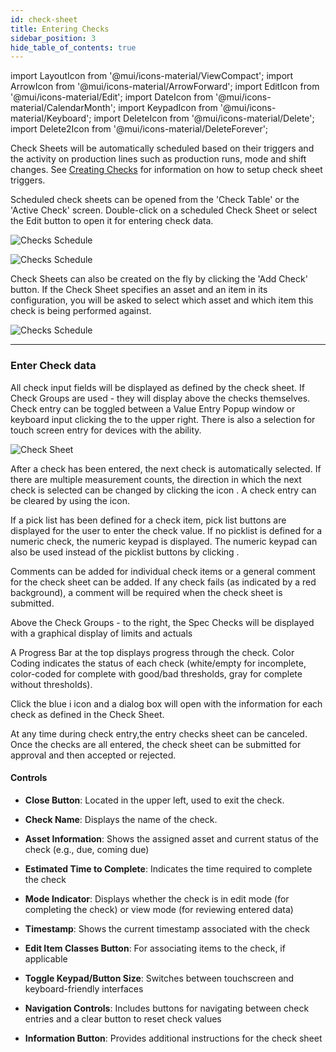 ```yaml
---
id: check-sheet
title: Entering Checks
sidebar_position: 3
hide_table_of_contents: true
---
```


import LayoutIcon from '@mui/icons-material/ViewCompact';
import ArrowIcon from '@mui/icons-material/ArrowForward';
import EditIcon from '@mui/icons-material/Edit';
import DateIcon from '@mui/icons-material/CalendarMonth';
import KeypadIcon from '@mui/icons-material/Keyboard';
import DeleteIcon from '@mui/icons-material/Delete';
import Delete2Icon from '@mui/icons-material/DeleteForever';

Check Sheets will be automatically scheduled based on their triggers and the activity on production lines such as production runs, mode and shift changes. 
See [Creating Checks](config/checkSheets) for information on how to setup check sheet triggers.

Scheduled check sheets can be opened from the 'Check Table' or the 'Active Check' screen.
Double-click on a scheduled Check Sheet or select the Edit button to open it for entering check data.

![Checks Schedule](/img/quality/checkTable.png)

![Checks Schedule](/img/quality/activeChecks.png)

Check Sheets can also be created on the fly by clicking the 'Add Check' button.
If the Check Sheet specifies an asset and an item in its configuration, you will be asked to select which asset and which item this check is being performed against.

![Checks Schedule](/img/quality/addCheck.png)
***
### Enter Check data

All check input fields will be displayed as defined by the check sheet.  If Check Groups are used - they will display above the checks themselves.   Check entry can be toggled between a Value Entry Popup window or keyboard input clicking the <KeypadIcon fontSize="small" /> to the upper right. There is also a selection for touch screen entry for devices with the ability.

![Check Sheet](/img/quality-checks-check-sheet.png)

After a check has been entered, the next check is automatically selected. If there are multiple measurement counts, the direction in which the next check is selected can be changed by clicking the <ArrowIcon fontSize="small" /> icon .  A check entry can be cleared by using the <DeleteIcon fontSize="small" /> icon.

If a pick list has been defined for a check item, pick list buttons are displayed for the user to enter the check value. If no picklist is defined for a numeric check, the numeric keypad is displayed. The numeric keypad can also be used instead of the picklist buttons by clicking .

Comments can be added for individual check items or a general comment for the check sheet can be added. If any check fails (as indicated by a red background), a comment will be required when the check sheet is submitted.

Above the Check Groups - to the right, the Spec Checks will be displayed with a graphical display of limits and actuals

A Progress Bar at the top displays progress through the check. Color Coding indicates the status of each check (white/empty for incomplete, color-coded for complete with good/bad thresholds, gray for complete without thresholds).

Click the blue i icon and a dialog box will open with the information for each check as defined in the Check Sheet. 

At any time during check entry,the entry checks sheet can be canceled.
Once the checks are all entered, the check sheet can be submitted for approval and then accepted or rejected.

#### Controls
* **Close Button**: Located in the upper left, used to exit the check.
* **Check Name**: Displays the name of the check.
* **Asset Information**: Shows the assigned asset and current status of the check (e.g., due, coming due)
* **Estimated Time to Complete**: Indicates the time required to complete the check
* **Mode Indicator**: Displays whether the check is in edit mode (for completing the check) or view mode (for reviewing entered data)

* **Timestamp**: Shows the current timestamp associated with the check
* **Edit Item Classes Button**: For associating items to the check, if applicable
* **Toggle Keypad/Button Size**: Switches between touchscreen and keyboard-friendly interfaces
* **Navigation Controls**: Includes buttons for navigating between check entries and a clear button to reset check values
* **Information Button**: Provides additional instructions for the check sheet